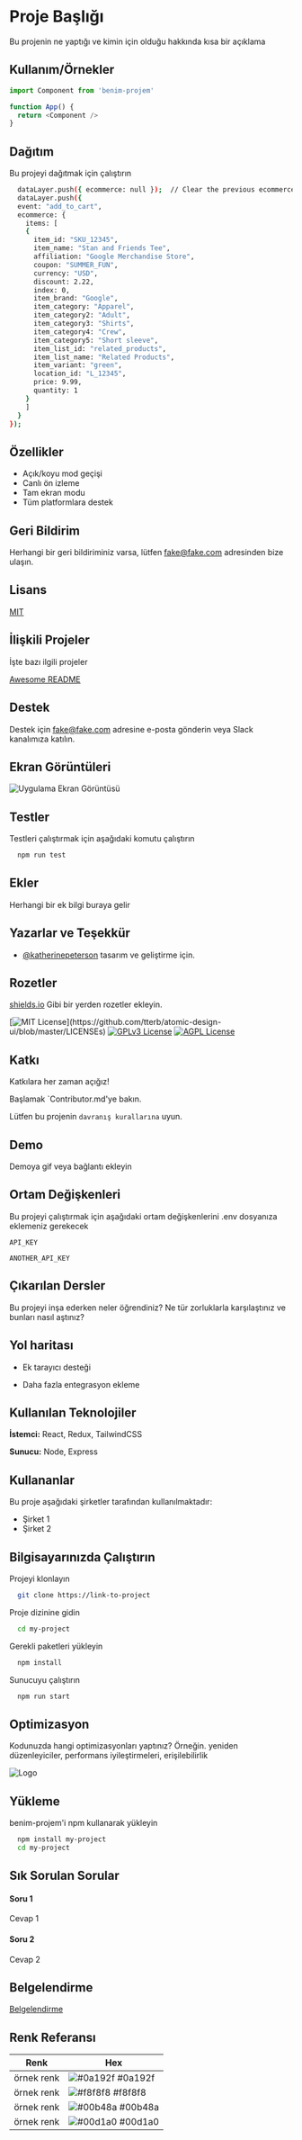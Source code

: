 
# Proje Başlığı

Bu projenin ne yaptığı ve kimin için olduğu hakkında kısa bir açıklama

## Kullanım/Örnekler

```javascript
import Component from 'benim-projem'

function App() {
  return <Component />
}
```

  
## Dağıtım

Bu projeyi dağıtmak için çalıştırın

```bash
  dataLayer.push({ ecommerce: null });  // Clear the previous ecommerce object.
  dataLayer.push({
  event: "add_to_cart",
  ecommerce: {
    items: [
    {
      item_id: "SKU_12345",
      item_name: "Stan and Friends Tee",
      affiliation: "Google Merchandise Store",
      coupon: "SUMMER_FUN",
      currency: "USD",
      discount: 2.22,
      index: 0,
      item_brand: "Google",
      item_category: "Apparel",
      item_category2: "Adult",
      item_category3: "Shirts",
      item_category4: "Crew",
      item_category5: "Short sleeve",
      item_list_id: "related_products",
      item_list_name: "Related Products",
      item_variant: "green",
      location_id: "L_12345",
      price: 9.99,
      quantity: 1
    }
    ]
  }
});
```

  
## Özellikler

- Açık/koyu mod geçişi
- Canlı ön izleme
- Tam ekran modu
- Tüm platformlara destek

  
## Geri Bildirim

Herhangi bir geri bildiriminiz varsa, lütfen fake@fake.com adresinden bize ulaşın.

  
## Lisans

[MIT](https://choosealicense.com/licenses/mit/)

  
## İlişkili Projeler

İşte bazı ilgili projeler

[Awesome README](https://github.com/matiassingers/awesome-readme)

  
## Destek

Destek için fake@fake.com adresine e-posta gönderin veya Slack kanalımıza katılın.

  
## Ekran Görüntüleri

![Uygulama Ekran Görüntüsü](https://via.placeholder.com/468x300?text=App+Screenshot+Here)

  
## Testler

Testleri çalıştırmak için aşağıdaki komutu çalıştırın

```bash
  npm run test
```

  
## Ekler

Herhangi bir ek bilgi buraya gelir

  
## Yazarlar ve Teşekkür

- [@katherinepeterson](https://www.github.com/octokatherine) tasarım ve geliştirme için.

  
## Rozetler

[shields.io](https://shields.io/) Gibi bir yerden rozetler ekleyin.

[![MIT License](https://img.shields.io/apm/l/atomic-design-ui.svg?)](https://github.com/tterb/atomic-design-ui/blob/master/LICENSEs)
[![GPLv3 License](https://img.shields.io/badge/License-GPL%20v3-yellow.svg)](https://opensource.org/licenses/)
[![AGPL License](https://img.shields.io/badge/license-AGPL-blue.svg)](http://www.gnu.org/licenses/agpl-3.0)

  
## Katkı

Katkılara her zaman açığız!

Başlamak `Contributor.md'ye bakın.

Lütfen bu projenin `davranış kurallarına` uyun.

  
## Demo

Demoya gif veya bağlantı ekleyin

  
## Ortam Değişkenleri

Bu projeyi çalıştırmak için aşağıdaki ortam değişkenlerini .env dosyanıza eklemeniz gerekecek

`API_KEY`

`ANOTHER_API_KEY`

  
## Çıkarılan Dersler

Bu projeyi inşa ederken neler öğrendiniz? Ne tür zorluklarla karşılaştınız ve bunları nasıl aştınız?

  
## Yol haritası

- Ek tarayıcı desteği

- Daha fazla entegrasyon ekleme

  
## Kullanılan Teknolojiler

**İstemci:** React, Redux, TailwindCSS

**Sunucu:** Node, Express

  
## Kullananlar

Bu proje aşağıdaki şirketler tarafından kullanılmaktadır:

- Şirket 1
- Şirket 2

  
## Bilgisayarınızda Çalıştırın

Projeyi klonlayın

```bash
  git clone https://link-to-project
```

Proje dizinine gidin

```bash
  cd my-project
```

Gerekli paketleri yükleyin

```bash
  npm install
```

Sunucuyu çalıştırın

```bash
  npm run start
```

  
## Optimizasyon

Kodunuzda hangi optimizasyonları yaptınız? Örneğin. yeniden düzenleyiciler, performans iyileştirmeleri, erişilebilirlik

  
![Logo](https://dev-to-uploads.s3.amazonaws.com/uploads/articles/th5xamgrr6se0x5ro4g6.png)

    
## Yükleme 

benim-projem'i npm kullanarak yükleyin

```bash 
  npm install my-project
  cd my-project
```
    
## Sık Sorulan Sorular

#### Soru 1

Cevap 1

#### Soru 2

Cevap 2

  
## Belgelendirme

[Belgelendirme](https://linktodocumentation)

  ## Renk Referansı

| Renk             | Hex                                                                |
| ----------------- | ------------------------------------------------------------------ |
| örnek renk | ![#0a192f](https://via.placeholder.com/10/0a192f?text=+) #0a192f |
| örnek renk | ![#f8f8f8](https://via.placeholder.com/10/f8f8f8?text=+) #f8f8f8 |
| örnek renk | ![#00b48a](https://via.placeholder.com/10/00b48a?text=+) #00b48a |
| örnek renk | ![#00d1a0](https://via.placeholder.com/10/00b48a?text=+) #00d1a0 | 
